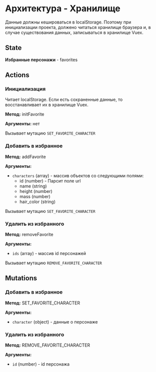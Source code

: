 # Архитектура - Хранилище

Данные должны кешироваться в localStorage. Поэтому при инициализации проекта, 
должено читаться хранилище браузера и, в случае существования данных, 
записываться в хранилище Vuex.

## State

**Избранные персонажи** - favorites

## Actions

### Инициализация

Читает localStorage. Если есть сохраненные данные, то восстанавливает их в 
хранилище Vuex.

**Метод:** initFavorite

**Аргументы:** нет

Вызывает мутацию `SET_FAVORITE_CHARACTER`

### Добавить в избранное

**Метод:** addFavorite

**Аргументы:**

- `characters` (array) - массив объектов со следующими полями:
  - id (number) - Парсит поле url
  - name (string)
  - height (number)
  - mass (number)
  - hair_color (string)

Вызывает мутацию `SET_FAVORITE_CHARACTER`

### Удалить из избранного

**Метод:** removeFavorite

**Аргументы:**

- `ids` (array) - массив id персонажей

Вызывает мутацию `REMOVE_FAVORITE_CHARACTER`

## Mutations

### Добавить в избранное

**Метод:** SET_FAVORITE_CHARACTER

**Аргументы:**

- `character` (object) - данные о персонаже

### Удалить из избранного

**Метод:** REMOVE_FAVORITE_CHARACTER

**Аргументы:**

- `id` (number) - id персонажа
